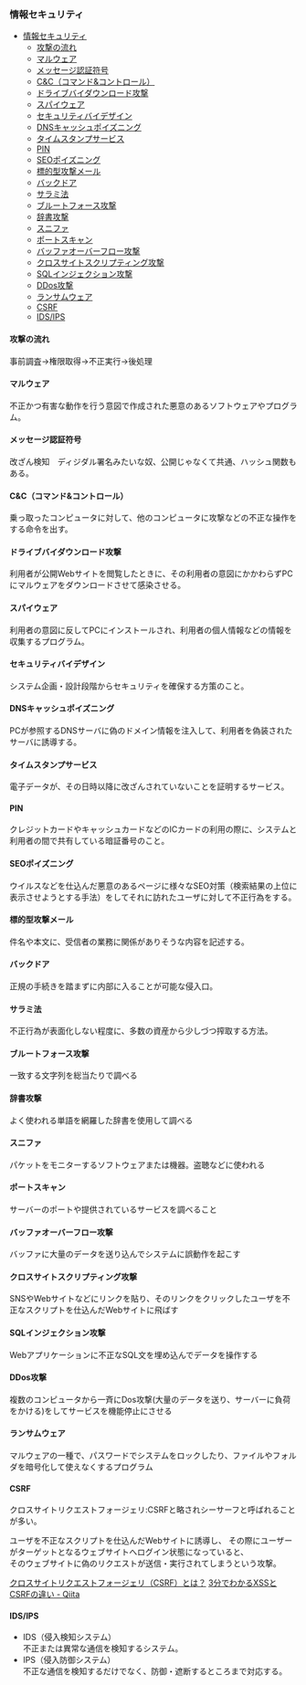### 情報セキュリティ

- [情報セキュリティ](#情報セキュリティ)
  - [攻撃の流れ](#攻撃の流れ)
  - [マルウェア](#マルウェア)
  - [メッセージ認証符号](#メッセージ認証符号)
  - [C&C（コマンド&コントロール）](#ccコマンドコントロール)
  - [ドライブバイダウンロード攻撃](#ドライブバイダウンロード攻撃)
  - [スパイウェア](#スパイウェア)
  - [セキュリティバイデザイン](#セキュリティバイデザイン)
  - [DNSキャッシュポイズニング](#dnsキャッシュポイズニング)
  - [タイムスタンプサービス](#タイムスタンプサービス)
  - [PIN](#pin)
  - [SEOポイズニング](#seoポイズニング)
  - [標的型攻撃メール](#標的型攻撃メール)
  - [バックドア](#バックドア)
  - [サラミ法](#サラミ法)
  - [ブルートフォース攻撃](#ブルートフォース攻撃)
  - [辞書攻撃](#辞書攻撃)
  - [スニファ](#スニファ)
  - [ポートスキャン](#ポートスキャン)
  - [バッファオーバーフロー攻撃](#バッファオーバーフロー攻撃)
  - [クロスサイトスクリプティング攻撃](#クロスサイトスクリプティング攻撃)
  - [SQLインジェクション攻撃](#sqlインジェクション攻撃)
  - [DDos攻撃](#ddos攻撃)
  - [ランサムウェア](#ランサムウェア)
  - [CSRF](#csrf)
  - [IDS/IPS](#idsips)

#### 攻撃の流れ
事前調査→権限取得→不正実行→後処理

#### マルウェア
不正かつ有害な動作を行う意図で作成された悪意のあるソフトウェアやプログラム。

#### メッセージ認証符号
改ざん検知　ディジダル署名みたいな奴、公開じゃなくて共通、ハッシュ関数もある。

#### C&C（コマンド&コントロール）
乗っ取ったコンピュータに対して、他のコンピュータに攻撃などの不正な操作をする命令を出す。

#### ドライブバイダウンロード攻撃
利用者が公開Webサイトを閲覧したときに、その利用者の意図にかかわらずPCにマルウェアをダウンロードさせて感染させる。

#### スパイウェア
利用者の意図に反してPCにインストールされ、利用者の個人情報などの情報を収集するプログラム。

#### セキュリティバイデザイン
システム企画・設計段階からセキュリティを確保する方策のこと。

#### DNSキャッシュポイズニング
PCが参照するDNSサーバに偽のドメイン情報を注入して、利用者を偽装されたサーバに誘導する。

#### タイムスタンプサービス
電子データが、その日時以降に改ざんされていないことを証明するサービス。

#### PIN
クレジットカードやキャッシュカードなどのICカードの利用の際に、システムと
利用者の間で共有している暗証番号のこと。

#### SEOポイズニング
ウイルスなどを仕込んだ悪意のあるページに様々なSEO対策（検索結果の上位に
表示させようとする手法）をしてそれに訪れたユーザに対して不正行為をする。

#### 標的型攻撃メール
件名や本文に、受信者の業務に関係がありそうな内容を記述する。

#### バックドア
正規の手続きを踏まずに内部に入ることが可能な侵入口。

#### サラミ法
不正行為が表面化しない程度に、多数の資産から少しづつ搾取する方法。

#### ブルートフォース攻撃
一致する文字列を総当たりで調べる

#### 辞書攻撃
よく使われる単語を網羅した辞書を使用して調べる

#### スニファ
パケットをモニターするソフトウェアまたは機器。盗聴などに使われる

#### ポートスキャン
サーバーのポートや提供されているサービスを調べること

#### バッファオーバーフロー攻撃
バッファに大量のデータを送り込んでシステムに誤動作を起こす

#### クロスサイトスクリプティング攻撃
SNSやWebサイトなどにリンクを貼り、そのリンクをクリックしたユーザを不正なスクリプトを仕込んだWebサイトに飛ばす

#### SQLインジェクション攻撃
Webアプリケーションに不正なSQL文を埋め込んでデータを操作する

#### DDos攻撃
複数のコンピュータから一斉にDos攻撃(大量のデータを送り、サーバーに負荷をかける)をしてサービスを機能停止にさせる

#### ランサムウェア
マルウェアの一種で、パスワードでシステムをロックしたり、ファイルやフォルダを暗号化して使えなくするプログラム

#### CSRF
クロスサイトリクエストフォージェリ:CSRFと略されシーサーフと呼ばれることが多い。

ユーザを不正なスクリプトを仕込んだWebサイトに誘導し、
その際にユーザーがターゲットとなるウェブサイトへログイン状態になっていると、  
そのウェブサイトに偽のリクエストが送信・実行されてしまうという攻撃。

[クロスサイトリクエストフォージェリ（CSRF）とは？](https://siteguard.jp-secure.com/blog/what-is-csrf)
[3分でわかるXSSとCSRFの違い \- Qiita](https://qiita.com/wanko5296/items/142b5b82485b0196a2da)

#### IDS/IPS
- IDS（侵入検知システム）  
不正または異常な通信を検知するシステム。
- IPS（侵入防御システム）  
不正な通信を検知するだけでなく、防御・遮断するところまで対応する。